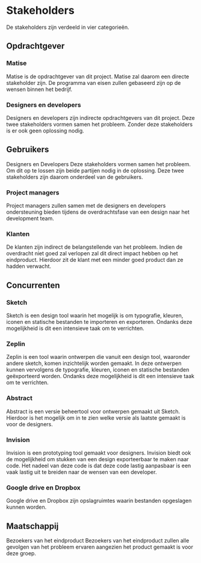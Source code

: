# Stakeholders

De stakeholders zijn verdeeld in vier categorieën.

## Opdrachtgever

### Matise

Matise is de opdrachtgever van dit project. Matise zal daarom een directe stakeholder zijn. De programma van eisen zullen gebaseerd zijn op de wensen binnen het bedrijf.

### Designers en developers

Designers en developers zijn indirecte opdrachtgevers van dit project. Deze twee stakeholders vormen samen het probleem. Zonder deze stakeholders is er ook geen oplossing nodig.

## Gebruikers

Designers en Developers
Deze stakeholders vormen samen het probleem. Om dit op te lossen zijn beide partijen nodig in de oplossing. Deze twee stakeholders zijn daarom onderdeel van de gebruikers.

### Project managers

Project managers zullen samen met de designers en developers ondersteuning bieden tijdens de overdrachtsfase van een design naar het development team.

### Klanten

De klanten zijn indirect de belangstellende van het probleem. Indien de overdracht niet goed zal verlopen zal dit direct impact hebben op het eindproduct. Hierdoor zit de klant met een minder goed product dan ze hadden verwacht.

## Concurrenten

### Sketch

Sketch is een design tool waarin het mogelijk is om typografie, kleuren, iconen en statische bestanden te importeren en exporteren. Ondanks deze mogelijkheid is dit een intensieve taak om te verrichten.

### Zeplin

Zeplin is een tool waarin ontwerpen die vanuit een design tool, waaronder andere sketch, komen inzichtelijk worden gemaakt. In deze ontwerpen kunnen vervolgens de typografie, kleuren, iconen en statische bestanden geëxporteerd worden. Ondanks deze mogelijkheid is dit een intensieve taak om te verrichten.

### Abstract

Abstract is een versie beheertool voor ontwerpen gemaakt uit Sketch. Hierdoor is het mogelijk om in te zien welke versie als laatste gemaakt is voor de designers.

### Invision

Invision is een prototyping tool gemaakt voor designers. Invision biedt ook de mogelijkheid om stukken van een design exporteerbaar te maken naar code. Het nadeel van deze code is dat deze code lastig aanpasbaar is een vaak lastig uit te breiden naar de wensen van een developer.

### Google drive en Dropbox

Google drive en Dropbox zijn opslagruimtes waarin bestanden opgeslagen kunnen worden.

## Maatschappij

Bezoekers van het eindproduct
Bezoekers van het eindproduct zullen alle gevolgen van het probleem ervaren aangezien het product gemaakt is voor deze groep.
